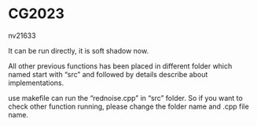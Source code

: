 # CG2023
nv21633

It can be run directly, it is soft shadow now.

All other previous functions has been placed in different folder which named start with “src” and followed by details describe about implementations. 

use makefile can run the “rednoise.cpp” in “src” folder. So if you want to check other function running, please change the folder name and .cpp file name. 

 

